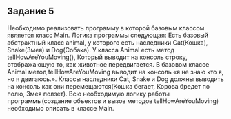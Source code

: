 ## Задание 5
Необходимо реализовать программу в которой базовым классом <br/> является класс Main. Логика программы следующая: Есть базовый <br/> абстрактный класс animal, у которого есть наследники Cat(Кошка), <br/> Snake(Змея) и Dog(Собака).
У класса Animal есть метод <br/> tellHowAreYouMoving(), Который выводит на консоль строку, <br/> отображающую то, как животное передвигается. В базовом классе <br/> Animal метод tellHowAreYouMoving выводит на консоль «я не знаю кто я, <br/> но я двигаюсь.». Классы наследники Cat, Snake и Dog должны выводить <br/> на консоль как они перемещаются(Кошка бегает, Корова бредет по <br/> полю, Змея ползет). Всю необходимую логику работы <br/> программы(создание объектов и вызов методов tellHowAreYouMoving) <br/> необходимо описать в классе Main.